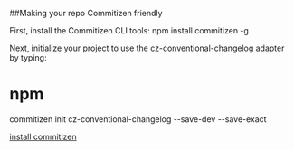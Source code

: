 <!-- @format -->

##Making your repo Commitizen friendly

First, install the Commitizen CLI tools:
npm install commitizen -g

Next, initialize your project to use the cz-conventional-changelog adapter by typing:

# npm

commitizen init cz-conventional-changelog --save-dev --save-exact

[install commitizen](https://www.npmjs.com/package/commitizen#making-your-repo-commitizen-friendly)
